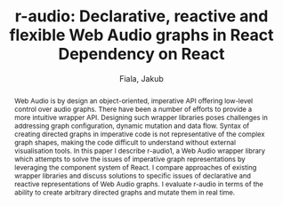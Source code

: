 --- 
title: "r-audio: Declarative, reactive and flexible Web Audio graphs in React Dependency on React" 
abstract: "Web Audio is by design an object-oriented, imperative API offering low-level control over audio graphs. There have been a number of efforts to provide a more intuitive wrapper API. Designing such wrapper libraries poses challenges in addressing graph configuration, dynamic mutation and data flow. Syntax of creating directed graphs in imperative code is not representative of the complex graph shapes, making the code difficult to understand without external visualisation tools. In this paper I describe r-audio1, a Web Audio wrapper library which attempts to solve the issues of imperative graph representations by leveraging the component system of React. I compare approaches of existing wrapper libraries and discuss solutions to specific issues of declarative and reactive representations of Web Audio graphs. I evaluate r-audio in terms of the ability to create arbitrary directed graphs and mutate them in real time." 
address: "Berlin" 
author: "Fiala, Jakub"
webAuthor: "Jakub Fiala" 
booktitle: "Proceedings of the International Web Audio Conference" 
editor: "Monschke, Jan and Guttandin, Christoph and Schnell, Norbert and Jenkinson, Thomas and Schaedler, Jack" 
month: "Proceedings of the International Web Audio Conference"
pages: "" 
publisher: "TU Berlin" 
series: "WAC '18"
type: "Paper"  
year: "2018" 
id: "2018_20" 
tags: year2018
media: https://www.youtube.com/watch?v=cetQbIX3ji4 
pdflink: /_data/papers/pdf/2018/2018_20.pdf
ISSN: 2663-5844
---